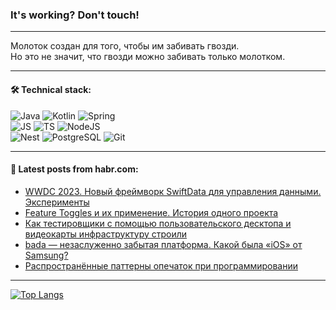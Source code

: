 ### It's working? Don't touch!

---
Молоток создан для того, чтобы им забивать гвозди. <br>
Но это не значит, что гвозди можно забивать только молотком.

---

#### 🛠️ Technical stack:

![Java](https://img.shields.io/badge/Java-informational?logo=Oracle&style=flat&logoColor=white&color=FF4500)
![Kotlin](https://img.shields.io/badge/Kotlin-informational?logo=Kotlin&style=flat&logoColor=white&color=774D97)
![Spring](https://img.shields.io/badge/SpringBoot-informational?logo=SpringBoot&style=flat&logoColor=white&color=6DB33F) <br>
![JS](https://img.shields.io/badge/JS-informational?logo=javaScript&style=flat&logoColor=black&color=F7Df1E)
![TS](https://img.shields.io/badge/TypeScript-informational?logo=typeScript&style=flat&logoColor=black&color=0667A8)
![NodeJS](https://img.shields.io/badge/NodeJS-informational?logo=node.js&style=flat&logoColor=white&color=70A760) <br>
![Nest](https://img.shields.io/badge/NestJS-informational?logo=NestJS&style=flat&logoColor=white&color=E0234E)
![PostgreSQL](https://img.shields.io/badge/PostgreSQL-informational?logo=PostgreSQL&style=flat&logoColor=white&color=DAA520)
![Git](https://img.shields.io/badge/Git-informational?logo=git&style=flat&logoColor=white&color=778899)

___

#### 💬 Latest posts from habr.com:

<!-- BLOG-POST-LIST:START -->
- [WWDC 2023. Новый фреймворк SwiftData для управления данными. Эксперименты](https://habr.com/ru/articles/740720/?utm_source=habrahabr&utm_medium=rss&utm_campaign=740720)
- [Feature Toggles и их применение. История одного проекта](https://habr.com/ru/companies/simbirsoft/articles/756864/?utm_source=habrahabr&utm_medium=rss&utm_campaign=756864)
- [Как тестировщики с помощью пользовательского десктопа и видеокарты инфраструктуру строили](https://habr.com/ru/companies/kaspersky/articles/756436/?utm_source=habrahabr&utm_medium=rss&utm_campaign=756436)
- [bada — незаслуженно забытая платформа. Какой была «iOS» от Samsung?](https://habr.com/ru/companies/timeweb/articles/756596/?utm_source=habrahabr&utm_medium=rss&utm_campaign=756596)
- [Распространённые паттерны опечаток при программировании](https://habr.com/ru/companies/pvs-studio/articles/756872/?utm_source=habrahabr&utm_medium=rss&utm_campaign=756872)
<!-- BLOG-POST-LIST:END -->

---
[![Top Langs](https://github-readme-stats-git-master-advtsetting-gmailcom.vercel.app/api/top-langs/?username=zloylis&langs_count=10&hide_title=false&title_color=e6edf3&size_weight=0.5&count_weight=0.5&layout=compact&hide_border=true&theme=dracula)](https://github.com/zloylis)

<!-- ![GitHub stats](https://github-readme-stats-git-master-advtsetting-gmailcom.vercel.app/api?username=zloylis&show_icons=true&hide_border=true&theme=dracula&hide_title=true&include_all_commits=true&count_private=true&hide=contribs&hide_rank=true) -->
